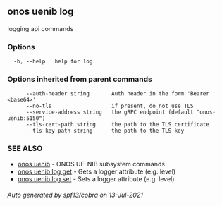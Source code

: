 ## onos uenib log

logging api commands

### Options

```
  -h, --help   help for log
```

### Options inherited from parent commands

```
      --auth-header string       Auth header in the form 'Bearer <base64>'
      --no-tls                   if present, do not use TLS
      --service-address string   the gRPC endpoint (default "onos-uenib:5150")
      --tls-cert-path string     the path to the TLS certificate
      --tls-key-path string      the path to the TLS key
```

### SEE ALSO

* [onos uenib](onos_uenib.md)	 - ONOS UE-NIB subsystem commands
* [onos uenib log get](onos_uenib_log_get.md)	 - Gets a logger attribute (e.g. level)
* [onos uenib log set](onos_uenib_log_set.md)	 - Sets a logger attribute (e.g. level)

###### Auto generated by spf13/cobra on 13-Jul-2021
